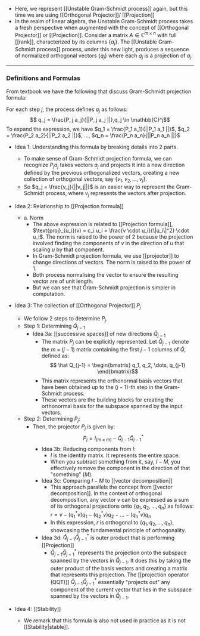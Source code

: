 - Here, we represent [[Unstable Gram-Schmidt process]] again, but this time we are using [[Orthogonal Projector]]/ [[Projection]]
- In the realm of linear algebra, the Unstable Gram-Schmidt process takes a fresh perspective when augmented with the concept of [[Orthogonal Projector]] or [[Projection]]. Consider a matrix $A \in \mathbb{C}^{m \times n}$ with full [[rank]], characterized by its columns $\{ a_j \}$. The [[Unstable Gram-Schmidt process]] process, under this new light, produces a sequence of normalized orthogonal vectors $\{ q_j \}$ where each $q_j$ is a projection of $a_j$.

---
### Definitions and Formulas

From textbook we have the following that discuss Gram-Schmidt projection formula: 

For each step $j$, the process defines $q_j$ as follows:
$$ q_j = \frac{P_j a_j}{||P_j a_j ||},q_j \in \mathbb{C}^j$$
To expand the expression, we have $q_1 = \frac{P_1 a_1}{||P_1 a_1 ||}$, $q_2 = \frac{P_2 a_2}{||P_2 a_2 ||}$, $\dots$, $q_n = \frac{P_n a_n}{||P_n a_n ||}$

- Idea 1: Understanding this formula by breaking details into 2 parts.
	- To make sense of Gram-Schmidt projection formula, we can recognize $P_j a_j$ takes vectors $a_j$ and projects it into a new direction defined by the previous orthogonalized vectors, creating a new collection of orthogonal vectors, say $\{ v_1, v_2, \dots, v_j \}$.
	- So $q_j = \frac{v_j}{||v_j||}$ is an easier way to represent the Gram-Schmidt process, where $v_j$ represents the vectors after projection. 

- Idea 2: Relationship to [[Projection formula]]
	- a. Norm
		- The above expression is related to [[Projection formula]], $\text{proj}_{u_i}(v) = c_i u_i = \frac{v \cdot u_i}{\|u_i\|^2} \cdot u_i$. The norm is raised to the power of 2 because the projection involved finding the components of $v$ in the direction of $u$ that scaling $u$ by that component. 
		- In Gram-Schmidt projection formula, we use [[projector]] to change directions of vectors. The norm is raised to the power of 1. 
		- Both process normalising the vector to ensure the resulting vector are of unit length.  
		- But we can see that Gram-Schmidt projection is simpler in computation. 

- Idea 3: The collection of [[Orthogonal Projector]] $P_j$ 
	- We follow 2 steps to determine $P_j$. 
	- Step 1: Determining $\hat Q_{j-1}$
		- Idea 3a: [[successive spaces]] of new directions $\hat Q_{j-1}$
			- The matrix $P_j$ can be explicitly represented. Let $\hat Q_{j-1}$ denote the $m \times (j - 1)$ matrix containing the first $j - 1$ columns of $\hat Q$, defined as: $$ \hat Q_{j-1} = \begin{bmatrix} q_1, q_2, \dots, q_{j-1} \end{bmatrix}$$
			- This matrix represents the orthonormal basis vectors that have been obtained up to the $(j-1)$-th step in the Gram-Schmidt process. 
			- These vectors are the building blocks for creating the orthonormal basis for the subspace spanned by the input vectors.
	- Step 2: Determining $P_j$: 
		- Then, the projector $P_j$ is given by: $$ P_j = I_{(m \times m)} - \hat Q_{j-1} \hat Q_{j-1}^*$$
			- Idea 3b: Reducing components from $I$:
				- $I$ is the identity matrix. It represents the entire space. 
				- When you subtract something from it, say, $I - M$, you effectively remove the component in the direction of that "something" ($M$). 
			- Idea 3c: Comparing $I - M$ to [[vector decomposition]]
				- This approach parallels the concept from [[vector decomposition]]. In the context of orthogonal decomposition, any vector $v$ can be expressed as a sum of its orthogonal projections onto $\{q_1, q_2, \dots, q_n\}$ as follows: $r = v - (q_1^*v)q_1 - (q_2^*v)q_2 - \dots - (q_n^*v)q_n$
				- In this expression, $r$ is orthogonal to $\{q_1, q_2, \dots, q_n\}$, showcasing the fundamental principle of orthogonality.
			- Idea 3d: $\hat Q_{j-1} \hat Q_{j-1}^*$ is outer product that is performing [[Projection]] 
				- $\hat Q_{j-1} \hat Q_{j-1}^*$ represents the projection onto the subspace spanned by the vectors in $\hat Q_{j-1}$. It does this by taking the outer product of the basis vectors and creating a matrix that represents this projection. The [[projection operator (QQT)]] $\hat Q_{j-1} \hat Q_{j-1}^*$ essentially "projects out" any component of the current vector that lies in the subspace spanned by the vectors in $\hat Q_{j-1}$.
- Idea 4: [[Stability]]
	- We remark that this formula is also not used in practice as it is not [[Stability|stable]].


